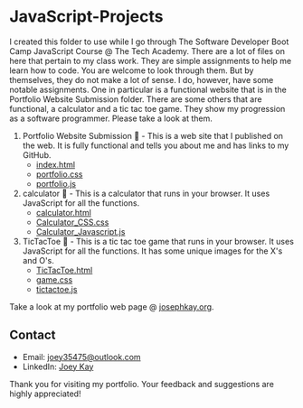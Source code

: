 # JavaScript-Projects

I created this folder to use while I go through The Software Developer Boot Camp JavaScript Course @ The Tech Academy. 
There are a lot of files on here that pertain to my class work. They are simple assignments to help me learn how to code. You are welcome to look through them. But by themselves, they do not make a lot of sense. I do, however, have some notable assignments. One in particular is a functional website that is in the Portfolio Website Submission folder. There are some others that are functional, a calculator and a tic tac toe game. They show my progression as a software programmer. Please take a look at them.

1. Portfolio Website Submission 📁 - This is a web site that I published on the web. It is fully functional and tells you about me and has links to my GitHub.
   - [index.html](Portfolio_Website_Submission/index.html)
   - [portfolio.css](Portfolio_Website_Submission/css/portfolio.css)
   - [portfolio.js](Portfolio_Website_Submission/js/portfolio.js)
2. calculator 📁 - This is a calculator that runs in your browser. It uses JavaScript for all the functions.
   - [calculator.html](calculator/calculator.html)
   - [Calculator_CSS.css](calculator/CSS/Calculator_CSS.css)
   - [Calculator_Javascript.js](calculator/Javascript/Calculator_Javascript.js)
3. TicTacToe 📁 - This is a tic tac toe game that runs in your browser. It uses JavaScript for all the functions. It has some unique images for the X's and O's.
   - [TicTacToe.html](TicTacToe/TicTacToe.html)
   - [game.css](TicTacToe/css/game.css)
   - [tictactoe.js](TicTacToe/js/tictactoe.js)

Take a look at my portfolio web page @ [josephkay.org](http://josephkay.org/).
## Contact
- Email: joey35475@outlook.com
- LinkedIn: [Joey Kay](https://www.linkedin.com/in/josephkaycodewhisperer)

Thank you for visiting my portfolio. Your feedback and suggestions are highly appreciated!
